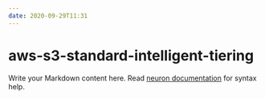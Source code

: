 ```yaml
---
date: 2020-09-29T11:31
---
```


# aws-s3-standard-intelligent-tiering

Write your Markdown content here. Read [neuron documentation](https://neuron.zettel.page/2011404.html) for syntax help.


